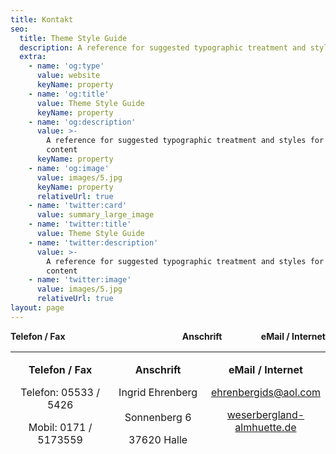 ```yaml
---
title: Kontakt
seo:
  title: Theme Style Guide
  description: A reference for suggested typographic treatment and styles for your content
  extra:
    - name: 'og:type'
      value: website
      keyName: property
    - name: 'og:title'
      value: Theme Style Guide
      keyName: property
    - name: 'og:description'
      value: >-
        A reference for suggested typographic treatment and styles for your
        content
      keyName: property
    - name: 'og:image'
      value: images/5.jpg
      keyName: property
      relativeUrl: true
    - name: 'twitter:card'
      value: summary_large_image
    - name: 'twitter:title'
      value: Theme Style Guide
    - name: 'twitter:description'
      value: >-
        A reference for suggested typographic treatment and styles for your
        content
    - name: 'twitter:image'
      value: images/5.jpg
      relativeUrl: true
layout: page
---
```

<div style="display: flex; justify-content: space-between;">
    <div>
        <strong><div>Telefon / Fax</div></strong>
    </div>
    <div></div>
    <div></div>
    <div>
        <strong><div>Anschrift</div></strong>
        <div></div>
        <div></div>
    </div>
    <div>
        <strong><div>eMail / Internet</div></strong>
        <div></div>
        <div></div>
    </div>
</div>
<table border="0" width="91%" height="157"><tbody><tr><td width="34%" align="center" valign="top"><p><strong>Telefon / Fax</strong></p><p class="Stil1">Telefon: 05533 / 5426</p><p class="Stil1">Mobil: 0171 / 5173559</p></td><td width="32%" align="center" valign="top"><p><strong>Anschrift</strong></p><p>Ingrid Ehrenberg<br><br>Sonnenberg 6</p><p>37620 Halle</p></td><td width="34%" align="center" valign="top"><p><strong>eMail / Internet</strong></p><p><a href="mailto:ehrenbergids@aol.com">ehrenbergids@aol.com</a></p><p><a href="http://www.weserbergland-almhuette.de">weserbergland-almhuette.de</a></p><p>&nbsp;</p></td></tr></tbody></table>